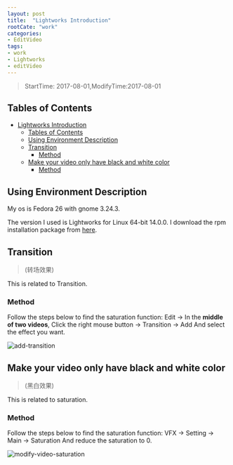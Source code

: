 ```yaml
---
layout: post
title:  "Lightworks Introduction"
rootCate: "work"
categories:
- EditVideo
tags:
- work
- Lightworks
- editVideo
---
```


> StartTime: 2017-08-01,ModifyTime:2017-08-01

<!---more--->

## Tables of Contents
<!-- TOC depthFrom:1 depthTo:6 withLinks:1 updateOnSave:1 orderedList:0 -->

- [Lightworks Introduction](#lightworks-introduction)
	- [Tables of Contents](#tables-of-contents)
	- [Using Environment Description](#using-environment-description)
	- [Transition](#transition)
		- [Method](#method)
	- [Make your video only have black and white color](#make-your-video-only-have-black-and-white-color)
		- [Method](#method)

<!-- /TOC -->

## Using Environment Description
My os is Fedora 26 with gnome 3.24.3.  

The version I used is Lightworks for Linux 64-bit 14.0.0.
I download the rpm installation package from [here](https://www.lwks.com/index.php?option=com_lwks&view=download&Itemid=206&tab=1).

## Transition
> (转场效果)

This is related to Transition.

### Method
Follow the steps below to find the saturation function:
Edit -> In the **middle of two videos**, Click the right mouse button -> Transition -> Add
And select the effect you want.

![add-transition](/images/work/lightworks/add-transition.png)

## Make your video only have black and white color
> (黑白效果)

This is related to saturation.

### Method
Follow the steps below to find the saturation function:
VFX -> Setting -> Main -> Saturation
And reduce the saturation to 0.

![modify-video-saturation](/images/work/lightworks/modify-video-saturation.png)
